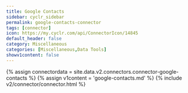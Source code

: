 ```yaml
---
title: Google Contacts
sidebar: cyclr_sidebar
permalink: google-contacts-connector
tags: [connector]
icon: https://my.cyclr.com/api/ConnectorIcon/14845
default_header: false
category: Miscellaneous
categories: [Miscellaneous,Data Tools]
showv1content: false
---
```

{% assign connectordata = site.data.v2.connectors.connector-google-contacts %}
{% assign v1content = 'google-contacts.md' %}
{% include v2/connector/connector.html %}	